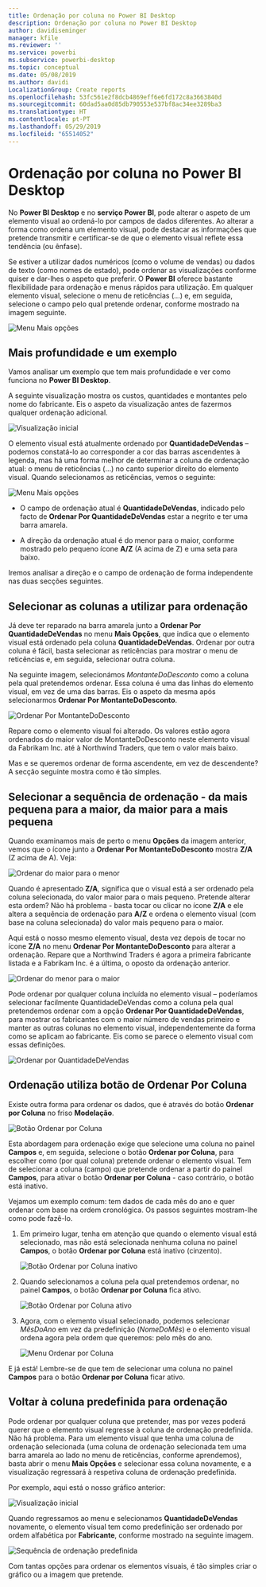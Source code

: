 ```yaml
---
title: Ordenação por coluna no Power BI Desktop
description: Ordenação por coluna no Power BI Desktop
author: davidiseminger
manager: kfile
ms.reviewer: ''
ms.service: powerbi
ms.subservice: powerbi-desktop
ms.topic: conceptual
ms.date: 05/08/2019
ms.author: davidi
LocalizationGroup: Create reports
ms.openlocfilehash: 53fc561e2f8dcb4869eff6e6fd172c8a3663840d
ms.sourcegitcommit: 60dad5aa0d85db790553e537bf8ac34ee3289ba3
ms.translationtype: HT
ms.contentlocale: pt-PT
ms.lasthandoff: 05/29/2019
ms.locfileid: "65514052"
---
```

# <a name="sort-by-column-in-power-bi-desktop"></a>Ordenação por coluna no Power BI Desktop
No **Power BI Desktop** e no **serviço Power BI**, pode alterar o aspeto de um elemento visual ao ordená-lo por campos de dados diferentes. Ao alterar a forma como ordena um elemento visual, pode destacar as informações que pretende transmitir e certificar-se de que o elemento visual reflete essa tendência (ou ênfase).

Se estiver a utilizar dados numéricos (como o volume de vendas) ou dados de texto (como nomes de estado), pode ordenar as visualizações conforme quiser e dar-lhes o aspeto que preferir.  O **Power BI** oferece bastante flexibilidade para ordenação e menus rápidos para utilização. Em qualquer elemento visual, selecione o menu de reticências (…) e, em seguida, selecione o campo pelo qual pretende ordenar, conforme mostrado na imagem seguinte.

![Menu Mais opções](media/desktop-sort-by-column/sortbycolumn_2.png)

## <a name="more-depth-and-an-example"></a>Mais profundidade e um exemplo
Vamos analisar um exemplo que tem mais profundidade e ver como funciona no **Power BI Desktop**.

A seguinte visualização mostra os custos, quantidades e montantes pelo nome do fabricante. Eis o aspeto da visualização antes de fazermos qualquer ordenação adicional.

![Visualização inicial](media/desktop-sort-by-column/sortbycolumn_1.png)

O elemento visual está atualmente ordenado por **QuantidadeDeVendas** – podemos constatá-lo ao corresponder a cor das barras ascendentes à legenda, mas há uma forma melhor de determinar a coluna de ordenação atual: o menu de reticências (…) no canto superior direito do elemento visual. Quando selecionamos as reticências, vemos o seguinte:

![Menu Mais opções](media/desktop-sort-by-column/sortbycolumn_2.png)

* O campo de ordenação atual é **QuantidadeDeVendas**, indicado pelo facto de **Ordenar Por QuantidadeDeVendas** estar a negrito e ter uma barra amarela. 

* A direção da ordenação atual é do menor para o maior, conforme mostrado pelo pequeno ícone **A/Z** (A acima de Z) e uma seta para baixo.

Iremos analisar a direção e o campo de ordenação de forma independente nas duas secções seguintes.

## <a name="selecting-which-column-to-use-for-sorting"></a>Selecionar as colunas a utilizar para ordenação
Já deve ter reparado na barra amarela junto a **Ordenar Por QuantidadeDeVendas** no menu **Mais Opções**, que indica que o elemento visual está ordenado pela coluna **QuantidadeDeVendas**. Ordenar por outra coluna é fácil, basta selecionar as reticências para mostrar o menu de reticências e, em seguida, selecionar outra coluna.

Na seguinte imagem, selecionámos *MontanteDoDesconto* como a coluna pela qual pretendemos ordenar. Essa coluna é uma das linhas do elemento visual, em vez de uma das barras. Eis o aspeto da mesma após selecionarmos **Ordenar Por MontanteDoDesconto**.

![Ordenar Por MontanteDoDesconto](media/desktop-sort-by-column/sortbycolumn_3.png)

Repare como o elemento visual foi alterado. Os valores estão agora ordenados do maior valor de MontanteDoDesconto neste elemento visual da Fabrikam Inc. até à Northwind Traders, que tem o valor mais baixo. 

Mas e se queremos ordenar de forma ascendente, em vez de descendente? A secção seguinte mostra como é tão simples.

## <a name="selecting-the-sort-order---smallest-to-largest-largest-to-smallest"></a>Selecionar a sequência de ordenação - da mais pequena para a maior, da maior para a mais pequena
Quando examinamos mais de perto o menu **Opções** da imagem anterior, vemos que o ícone junto a **Ordenar Por MontanteDoDesconto** mostra **Z/A** (Z acima de A). Veja:

![Ordenar do maior para o menor](media/desktop-sort-by-column/sortbycolumn_4.png)

Quando é apresentado **Z/A**, significa que o visual está a ser ordenado pela coluna selecionada, do valor maior para o mais pequeno. Pretende alterar esta ordem? Não há problema - basta tocar ou clicar no ícone **Z/A** e ele altera a sequência de ordenação para **A/Z** e ordena o elemento visual (com base na coluna selecionada) do valor mais pequeno para o maior.

Aqui está o nosso mesmo elemento visual, desta vez depois de tocar no ícone **Z/A** no menu **Ordenar Por MontanteDoDesconto** para alterar a ordenação. Repare que a Northwind Traders é agora a primeira fabricante listada e a Fabrikam Inc. é a última, o oposto da ordenação anterior.

![Ordenar do menor para o maior](media/desktop-sort-by-column/sortbycolumn_5.png)

Pode ordenar por qualquer coluna incluída no elemento visual – poderíamos selecionar facilmente QuantidadeDeVendas como a coluna pela qual pretendemos ordenar com a opção **Ordenar Por QuantidadeDeVendas**, para mostrar os fabricantes com o maior número de vendas primeiro e manter as outras colunas no elemento visual, independentemente da forma como se aplicam ao fabricante. Eis como se parece o elemento visual com essas definições.

![Ordenar por QuantidadeDeVendas](media/desktop-sort-by-column/sortbycolumn_6.png)

## <a name="sort-using-the-sort-by-column-button"></a>Ordenação utiliza botão de Ordenar Por Coluna
Existe outra forma para ordenar os dados, que é através do botão **Ordenar por Coluna** no friso **Modelação**.

![Botão Ordenar por Coluna](media/desktop-sort-by-column/sortbycolumn_8.png)

Esta abordagem para ordenação exige que selecione uma coluna no painel **Campos** e, em seguida, selecione o botão **Ordenar por Coluna**, para escolher como (por qual coluna) pretende ordenar o elemento visual. Tem de selecionar a coluna (campo) que pretende ordenar a partir do painel **Campos**, para ativar o botão **Ordenar por Coluna** - caso contrário, o botão está inativo.

Vejamos um exemplo comum: tem dados de cada mês do ano e quer ordenar com base na ordem cronológica. Os passos seguintes mostram-lhe como pode fazê-lo.

1. Em primeiro lugar, tenha em atenção que quando o elemento visual está selecionado, mas não está selecionada nenhuma coluna no painel **Campos**, o botão **Ordenar por Coluna** está inativo (cinzento).
   
   ![Botão Ordenar por Coluna inativo](media/desktop-sort-by-column/sortbycolumn_9.png)

2. Quando selecionamos a coluna pela qual pretendemos ordenar, no painel **Campos**, o botão **Ordenar por Coluna** fica ativo.
   
   ![Botão Ordenar por Coluna ativo](media/desktop-sort-by-column/sortbycolumn_10.png)
3. Agora, com o elemento visual selecionado, podemos selecionar *MêsDoAno* em vez da predefinição (*NomeDoMês*) e o elemento visual ordena agora pela ordem que queremos: pelo mês do ano.
   
   ![Menu Ordenar por Coluna](media/desktop-sort-by-column/sortbycolumn_11.png)

E já está! Lembre-se de que tem de selecionar uma coluna no painel **Campos** para o botão **Ordenar por Coluna** ficar ativo.

## <a name="getting-back-to-default-column-for-sorting"></a>Voltar à coluna predefinida para ordenação
Pode ordenar por qualquer coluna que pretender, mas por vezes poderá querer que o elemento visual regresse à coluna de ordenação predefinida. Não há problema. Para um elemento visual que tenha uma coluna de ordenação selecionada (uma coluna de ordenação selecionada tem uma barra amarela ao lado no menu de reticências, conforme aprendemos), basta abrir o menu **Mais Opções** e selecionar essa coluna novamente, e a visualização regressará à respetiva coluna de ordenação predefinida.

Por exemplo, aqui está o nosso gráfico anterior:

![Visualização inicial](media/desktop-sort-by-column/sortbycolumn_6.png)

Quando regressamos ao menu e selecionamos **QuantidadeDeVendas** novamente, o elemento visual tem como predefinição ser ordenado por ordem alfabética por **Fabricante**, conforme mostrado na seguinte imagem.

![Sequência de ordenação predefinida](media/desktop-sort-by-column/sortbycolumn_7.png)

Com tantas opções para ordenar os elementos visuais, é tão simples criar o gráfico ou a imagem que pretende.

